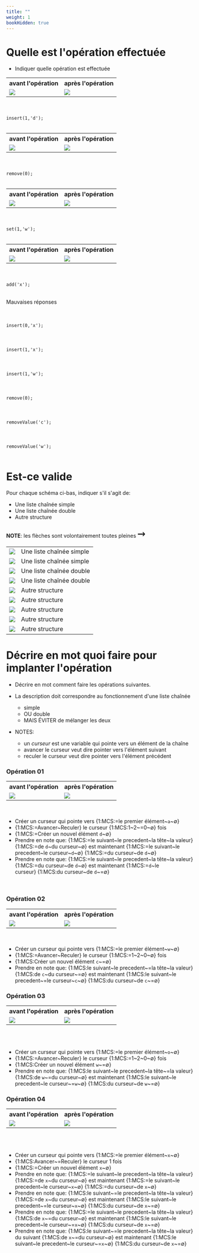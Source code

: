 ```yaml
---
title: ""
weight: 1
bookHidden: true
---
```



<style>
pre > code {
    -webkit-touch-callout: text;
    -webkit-user-select: text;
    -khtml-user-select: text;
    -moz-user-select: text;
    -ms-user-select: text;
    user-select: text;
}
.pseudo {
    -webkit-touch-callout: text;
    -webkit-user-select: text;
    -khtml-user-select: text;
    -moz-user-select: text;
    -ms-user-select: text;
    user-select: text;
}
</style>

# Quelle est l'opération effectuée

* Indiquer quelle opération est effectuée

<table>
<tr>
<th>avant l'opération</th>
<th>après l'opération</th>
</tr>
<tr>
<td>
<img src="q02/avant01.svg" />
</td>
<td>
<img src="q02/apres01.svg" />
</td>
</tr>
</table>

<br>
<br>
<code>insert(1,'d');</code>
<br>
<br>

<table>
<tr>
<th>avant l'opération</th>
<th>après l'opération</th>
</tr>
<tr>
<td>
<img src="q02/avant02.svg" />
</td>
<td>
<img src="q02/apres02.svg" />
</td>
</tr>
</table>

<br>
<br>
<code>remove(0);</code>
<br>
<br>

<table>
<tr>
<th>avant l'opération</th>
<th>après l'opération</th>
</tr>
<tr>
<td>
<img src="q02/avant03.svg" />
</td>
<td>
<img src="q02/apres03.svg" />
</td>
</tr>
</table>

<br>
<br>
<code>set(1,'w');</code>
<br>
<br>

<table>
<tr>
<th>avant l'opération</th>
<th>après l'opération</th>
</tr>
<tr>
<td>
<img src="q02/avant04.svg" />
</td>
<td>
<img src="q02/apres04.svg" />
</td>
</tr>
</table>

<br>
<br>
<code>add('x');</code>
<br>
<br>

Mauvaises réponses

<br>
<br>
<code>insert(0,'x');</code>
<br>
<br>

<br>
<br>
<code>insert(1,'x');</code>
<br>
<br>

<br>
<br>
<code>insert(1,'w');</code>
<br>
<br>

<br>
<br>
<code>remove(0);</code>
<br>
<br>

<br>
<br>
<code>removeValue('c');</code>
<br>
<br>

<br>
<br>
<code>removeValue('w');</code>
<br>
<br>

# Est-ce valide

Pour chaque schéma ci-bas, indiquer s'il s'agit de:

* Une liste chaînée simple
* Une liste chaînée double
* Autre structure

**NOTE**: les flèches sont volontairement toutes pleines <span style="font-size:300%">`→`</span>


<table>
<tr>
<td>
<img src="q01/01.svg" />
</td>
<td>
Une liste chaînée simple
</td>
</tr>

<tr>
<td>
<img src="q01/02.svg" />
</td>
<td>
Une liste chaînée simple
</td>
</tr>

<tr>
<td>
<img src="q01/_01.svg" />
</td>
<td>
Une liste chaînée double
</td>
</tr>

<tr>
<td>
<img src="q01/_02.svg" />
</td>
<td>
Une liste chaînée double
</td>
</tr>

<tr>
<td>
<img src="q01/03.svg" />
</td>
<td>
Autre structure
</td>
</tr>

<tr>
<td>
<img src="q01/a.svg" />
</td>
<td>
Autre structure
</td>
</tr>

<tr>
<td>
<img src="q01/b.svg" />
</td>
<td>
Autre structure
</td>
</tr>

<tr>
<td>
<img src="q01/c.svg" />
</td>
<td>
Autre structure
</td>
</tr>

<tr>
<td>
<img src="q01/d.svg" />
</td>
<td>
Autre structure
</td>
</tr>


</table>


# Décrire en mot quoi faire pour implanter l'opération

* Décrire en mot comment faire les opérations suivantes.

* La description doit correspondre au fonctionnement d'une liste chaînée
    * simple
    * OU double
    * MAIS ÉVITER de mélanger les deux

* NOTES:
    * un *curseur* est une variable qui pointe vers un élément de la chaîne
    * avancer le curseur veut dire pointer vers l'élément suivant
    * reculer le curseur veut dire pointer vers l'élément précédent

### Opération 01

<table>
<tr>
<th>avant l'opération</th>
<th>après l'opération</th>
</tr>
<tr>
<td>
<img src="q02/avant01.svg" />
</td>
<td>
<img src="q02/apres01.svg" />
</td>
</tr>
</table>

<br>

* Créer un curseur qui pointe vers {1:MCS:=le premier élément~`a`~∅}
* {1:MCS:=Avancer~Reculer} le curseur {1:MCS:1~2~=0~∅} fois
* {1:MCS:=Créer un nouvel élément `d`~∅}
* Prendre en note que: {1:MCS:=le suivant~le precedent~la tête~la valeur} {1:MCS:=de `d`~du curseur~∅} est maintenant {1:MCS:=le suivant~le precedent~le curseur~`d`~∅} {1:MCS:=du curseur~de `d`~∅}
* Prendre en note que: {1:MCS:=le suivant~le precedent~la tête~la valeur} {1:MCS:=du curseur~de `d`~∅} est maintenant {1:MCS:=`d`~le curseur} {1:MCS:du curseur~de `d`~=∅}

<br>

### Opération 02

<table>
<tr>
<th>avant l'opération</th>
<th>après l'opération</th>
</tr>
<tr>
<td>
<img src="q02/avant02.svg" />
</td>
<td>
<img src="q02/apres02.svg" />
</td>
</tr>
</table>

<br>




* Créer un curseur qui pointe vers {1:MCS:=le premier élément~`w`~∅}
* {1:MCS:=Avancer~Reculer} le curseur {1:MCS:=1~2~0~∅} fois
* {1:MCS:Créer un nouvel élément `c`~=∅}
* Prendre en note que: {1:MCS:le suivant~le precedent~=la tête~la valeur} {1:MCS:de `c`~du curseur~=∅} est maintenant {1:MCS:le suivant~le precedent~=le curseur~`c`~∅} {1:MCS:du curseur~de `c`~=∅}



### Opération 03

<table>
<tr>
<th>avant l'opération</th>
<th>après l'opération</th>
</tr>
<tr>
<td>
<img src="q02/avant03.svg" />
</td>
<td>
<img src="q02/apres03.svg" />
</td>
</tr>
</table>

<br>
<br>



* Créer un curseur qui pointe vers {1:MCS:=le premier élément~`o`~∅}
* {1:MCS:=Avancer~Reculer} le curseur {1:MCS:=1~2~0~∅} fois
* {1:MCS:Créer un nouvel élément `w`~=∅}
* Prendre en note que: {1:MCS:le suivant~le precedent~la tête~=la valeur} {1:MCS:de `w`~=du curseur~∅} est maintenant {1:MCS:le suivant~le precedent~le curseur~=`w`~∅} {1:MCS:du curseur~de `w`~=∅}


### Opération 04

<table>
<tr>
<th>avant l'opération</th>
<th>après l'opération</th>
</tr>
<tr>
<td>
<img src="q02/avant04.svg" />
</td>
<td>
<img src="q02/apres04.svg" />
</td>
</tr>
</table>

<br>
<br>

* Créer un curseur qui pointe vers {1:MCS:=le premier élément~`x`~∅}
* {1:MCS:Avancer~=Reculer} le curseur 1 fois
* {1:MCS:=Créer un nouvel élément `x`~∅}
* Prendre en note que: {1:MCS:=le suivant~le precedent~la tête~la valeur} {1:MCS:=de `x`~du curseur~∅} est maintenant {1:MCS:=le suivant~le precedent~le curseur~`x`~∅} {1:MCS:=du curseur~de `x`~∅}
* Prendre en note que: {1:MCS:le suivant~=le precedent~la tête~la valeur} {1:MCS:=de `x`~du curseur~∅} est maintenant {1:MCS:le suivant~le precedent~=le curseur~`x`~∅} {1:MCS:du curseur~de `x`~=∅}
* Prendre en note que: {1:MCS:=le suivant~le precedent~la tête~la valeur} {1:MCS:de `x`~=du curseur~∅} est maintenant {1:MCS:le suivant~le precedent~le curseur~=`x`~∅} {1:MCS:du curseur~de `x`~=∅}
* Prendre en note que: {1:MCS:le suivant~=le precedent~la tête~la valeur} du suivant {1:MCS:de `x`~=du curseur~∅} est maintenant {1:MCS:le suivant~le precedent~le curseur~=`x`~∅} {1:MCS:du curseur~de `x`~=∅}






<!--

public abstract void    add(E e);                   // ajoute à la fin
public abstract void    addAll(E[] elements);       // insère tout
public abstract void    insert(int position, E e);  // insère une nouvelle valeur à la position i
public abstract void    set(int position, E e);     // modifie la valeur à la position i
public abstract E       get(int position);          // obtenir la valeur à la position i
public abstract void    clear();                    // vide la liste
public abstract int     size();                     // taille de la liste
public abstract boolean isEmpty();                  // si vide
public abstract boolean contains(Object o);         // si la liste contient la valeur o
public abstract int     indexOf(Object o);          // indice de la valeur o
public abstract void    removeValue(Object o);      // indice de la valeur o
public abstract void    remove(int position);       // indice de la valeur o

-->

